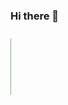 ### Hi there 👋

<svg xmlns="http://www.w3.org/2000/svg" xmlns:xlink="http://www.w3.org/1999/xlink">
    <line x1="0" y1="10" x2="0"   y2="100" style="stroke:#006600;"/>
</svg>
